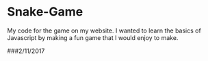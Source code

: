 # Snake-Game
My code for the game on my website. I wanted to learn the basics of Javascript by making a fun game that I would enjoy to make.

###2/11/2017

